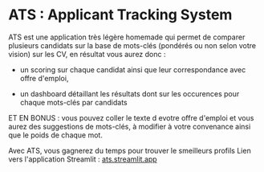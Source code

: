 # ATS : Applicant Tracking System

ATS est une application très légère homemade qui permet de comparer plusieurs candidats sur la base de mots-clés (pondérés ou non selon votre vision) sur les CV, en résultat vous aurez donc :

- un scoring sur chaque candidat ainsi que leur correspondance avec offre d'emploi,

- un dashboard détaillant les résultats dont sur les occurences pour chaque mots-clés par candidats

ET EN BONUS : vous pouvez coller le texte d evotre offre d'emploi et vous aurez des suggestions de mots-clés, à modifier à votre convenance ainsi que le poids de chaque mot.

Avec ATS, vous gagnerez du temps pour trouver le smeilleurs profils
Lien vers l'application Streamlit : [ats.streamlit.app](https://ats-hr-assistant.streamlit.app/)